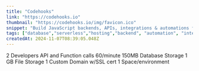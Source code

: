 ```yaml
---
title: "Codehooks"
link: "https://codehooks.io"
thumbnail: "https://codehooks.io/img/favicon.ico"
snippet: "Build JavaScript backends, APIs, integrations & automations fast with our serverless platform. Focus on code, not infrastructure. AI agent friendly."
tags: ["database","serverless","hosting","backend", "automation", "integration", "api"]
createdAt: 2024-11-07T08:39:05.048Z
---
```

2 Developers
API and Function calls 60/minute
150MB Database Storage
1 GB File Storage
1 Custom Domain w/SSL cert
1 Space/environment
